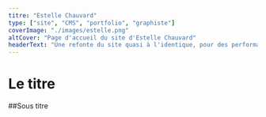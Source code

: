 ```yaml
---
titre: "Estelle Chauvard"
type: ["site", "CMS", "portfolio", "graphiste"]
coverImage: "./images/estelle.png"
altCover: "Page d'accueil du site d'Estelle Chauvard"
headerText: "Une refonte du site quasi à l'identique, pour des performances décuplées "
---
```


# Le titre

##Sous titre

